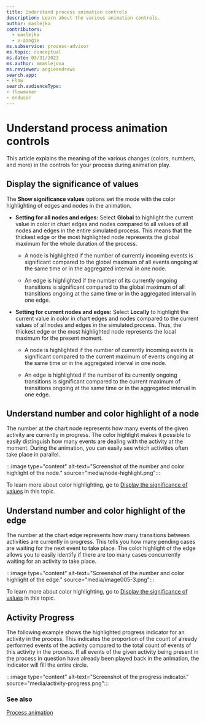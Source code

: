 ```yaml
---
title: Understand process animation controls
description: Learn about the various animation controls.
author: maslejka
contributors:
  - maslejka
  - v-aangie
ms.subservice: process-advisor
ms.topic: conceptual
ms.date: 03/31/2023
ms.author: mmaslejova
ms.reviewer: angieandrews
search.app:
- Flow
search.audienceType:
- flowmaker
- enduser
---
```


# Understand process animation controls

This article explains the meaning of the various changes (colors, numbers, and more) in the controls for your process during animation play.

## Display the significance of values

The **Show significance values** options set the mode with the color highlighting of edges and nodes in the animation.

- **Setting for all nodes and edges:** Select **Global** to highlight the current value in color in chart edges and nodes compared to all values of all nodes and edges in the entire simulated process. This means that the thickest edge or the most highlighted node represents the global maximum for the whole duration of the process.

    - A node is highlighted if the number of currently incoming events is significant compared to the global maximum of all events ongoing at the same time or in the aggregated interval in one node.

    - An edge is highlighted if the number of its currently ongoing transitions is significant compared to the global maximum of all transitions ongoing at the same time or in the aggregated interval in one edge.

- **Setting for current nodes and edges:** Select **Locally**  to highlight the current value in color in chart edges and nodes compared to the current values of all nodes and edges in the simulated process. Thus, the thickest edge or the most highlighted node represents the local maximum for the present moment.

    - A node is highlighted if the number of currently incoming events is significant compared to the current maximum of events ongoing at the same time or in the aggregated interval in one node.

    - An edge is highlighted if the number of its currently ongoing transitions is significant compared to the current maximum of transitions ongoing at the same time or in the aggregated interval in one edge.

## Understand number and color highlight of a node

The number at the chart node represents how many events of the given activity are currently in progress. The color highlight makes it possible to easily distinguish how many events are dealing with the activity at the moment. During the animation, you can easily see which activities often take place in parallel.

:::image type="content" alt-text="Screenshot of the number and color highlight of the node." source="media/node-highlight.png":::

To learn more about color highlighting, go to [Display the significance of values](#display-the-significance-of-values) in this topic.

## Understand number and color highlight of the edge

The number at the chart edge represents how many transitions between activities are currently in progress. This tells you how many pending cases are waiting for the next event to take place. The color highlight of the edge allows you to easily identify if there are too many cases concurrently waiting for an activity to take place.

:::image type="content" alt-text="Screenshot of the number and color highlight of the edge." source="media/image005-3.png":::

To learn more about color highlighting, go to [Display the significance of values](#display-the-significance-of-values) in this topic.

## Activity Progress

The following example shows the highlighted progress indicator for an activity in the process. This indicates the proportion of the count of already performed events of the activity compared to the total count of events of this activity in the process. If all events of the given activity being present in the process in question have already been played back in the animation, the indicator will fill the entire circle.

:::image type="content" alt-text="Screenshot of the progress indicator." source="media/activity-progress.png":::

### See also

[Process animation](process-animation.md)
